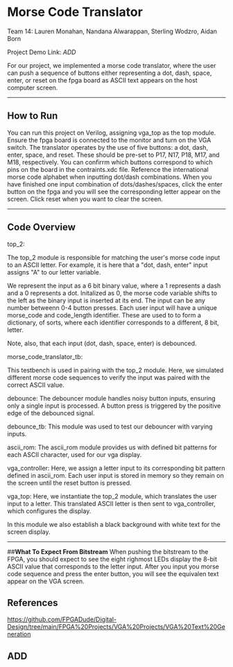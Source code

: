# Morse Code Translator

Team 14: Lauren Monahan, Nandana Alwarappan, Sterling Wodzro, Aidan Born

Project Demo Link: *ADD*

For our project, we implemented a morse code translator, where the user can push a sequence of buttons either representing a dot, dash, space, enter, or reset on the fpga board as ASCII text appears on the host computer screen. 

---

## How to Run

You can run this project on Verilog, assigning vga_top as the top module. Ensure the fpga board is connected to the monitor and turn on the VGA switch. The translator operates by the use of five buttons: a dot, dash, enter, space, and reset. These should be pre-set to P17, N17, P18, M17, and M18, respectively. You can confirrm which buttons correspond to which pins on the board in the contraints.xdc file. Reference the international morse code alphabet when inputting dot/dash combinations. When you have finished one input combination of dots/dashes/spaces, click the enter button on the fpga and you will see the corresponding letter appear on the screen. Click reset when you want to clear the screen. 

---

## **Code Overview**
top_2:

The top_2 module is responsible for matching the user's morse code input to an ASCII letter. For example, it is here that a "dot, dash, enter" input assigns "A" to our letter variable. 

We represent the input as a 6 bit binary value, where a 1 represents a dash and a 0 represents a dot. Initalized as 0, the morse code variable shifts to the left as the binary input is inserted at its end. The input can be any number betweenn 0-4 button presses. Each user input will have a unique morse_code and code_length identifier. These are used to to form a dictionary, of sorts, where each identifier corresponds to a different, 8 bit, letter.   

Note, also, that each input (dot, dash, space, enter) is debounced.   

morse_code_translator_tb:

This testbench is used in pairing with the top_2 module. Here, we simulated different morse code sequences to verify the input was paired with the correct ASCII value. 

debounce:
The debouncer module handles noisy button inputs, ensuring only a single input is processed. A button press is triggered by the positive edge of the debounced signal. 

debounce_tb:
This module was used to test our debouncer with varying inputs. 

ascii_rom:
The ascii_rom module provides us with defined bit patterns for each ASCII character, used for our vga display.  

vga_controller:
Here, we assign a letter input to its corresponding bit pattern defined in ascii_rom. Each user input is stored in memory so they remain on the screen until the reset button is pressed.

vga_top:
Here, we instantiate the top_2 module, which translates the user input to a letter. This translated ASCII letter is then sent to vga_controller, which configures the display. 

In this module we also establish a black background with white text for the screen display. 

---

##**What To Expect From Bitstream**
When pushing the bitstream to the FPGA, you should expect to see the eight righmost LEDs display the 8-bit ASCII value that corresponds to the letter input. After you input you morse code sequence and press the enter button, you will see the equivalen text appear on the VGA screen.  

## **References**
https://github.com/FPGADude/Digital-Design/tree/main/FPGA%20Projects/VGA%20Projects/VGA%20Text%20Generation

ADD
---

